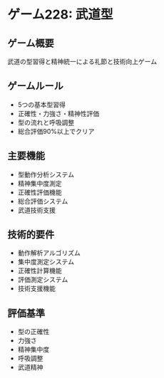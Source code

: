 # ゲーム228: 武道型

## ゲーム概要
武道の型習得と精神統一による礼節と技術向上ゲーム

## ゲームルール
- 5つの基本型習得
- 正確性・力強さ・精神性評価
- 型の流れと呼吸調整
- 総合評価90%以上でクリア

## 主要機能
- 型動作分析システム
- 精神集中度測定
- 正確性評価機能
- 総合評価システム
- 武道技術支援

## 技術的要件
- 動作解析アルゴリズム
- 集中度測定システム
- 正確性計算機能
- 評価測定システム
- 技術支援機能

## 評価基準
- 型の正確性
- 力強さ
- 精神集中度
- 呼吸調整
- 武道精神